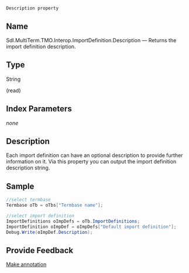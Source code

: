 

# 
    Description property



## Name

Sdl.MultiTerm.TMO.Interop.ImportDefinition.Description —          Returns the import definition description.



## Type

String

(read)



## Index Parameters
*none*


## Description



Each import definition can have an optional description to provide further information on it. Via this property you can output the import definition description string.



## Sample


```cs
//select termbase
Termbase oTb = oTbs["Termbase name"];

//select import definition
ImportDefinitions oImpDefs = oTb.ImportDefinitions;
ImportDefinition oImpDef = oImpDefs["Default import definition"];
Debug.Write(oImpDef.Description);
```



## Provide Feedback

[Make annotation](mailto:sdk-feedback@sdl.com&amp;subject=Reference%20for%20Sdl.MultiTerm.TMO.Interop.ImportDefinition.Description)

